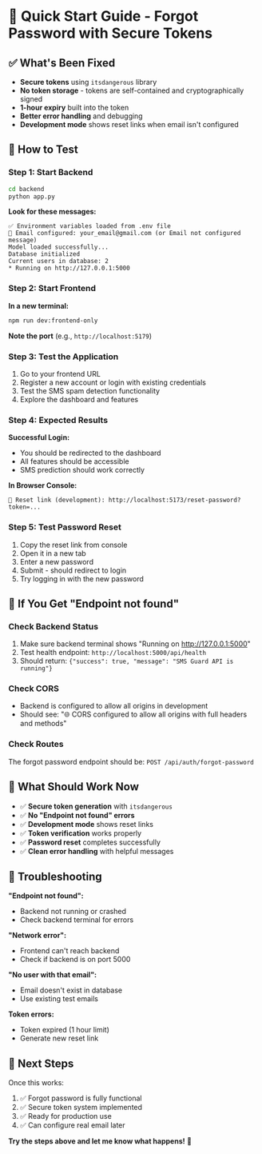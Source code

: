 # 🚀 Quick Start Guide - Forgot Password with Secure Tokens

## ✅ What's Been Fixed
- **Secure tokens** using `itsdangerous` library
- **No token storage** - tokens are self-contained and cryptographically signed
- **1-hour expiry** built into the token
- **Better error handling** and debugging
- **Development mode** shows reset links when email isn't configured

## 🎯 How to Test

### Step 1: Start Backend
```bash
cd backend
python app.py
```

**Look for these messages:**
```
✅ Environment variables loaded from .env file
📧 Email configured: your_email@gmail.com (or Email not configured message)
Model loaded successfully...
Database initialized
Current users in database: 2
* Running on http://127.0.0.1:5000
```

### Step 2: Start Frontend
**In a new terminal:**
```bash
npm run dev:frontend-only
```

**Note the port** (e.g., `http://localhost:5179`)

### Step 3: Test the Application
1. Go to your frontend URL
2. Register a new account or login with existing credentials
3. Test the SMS spam detection functionality
4. Explore the dashboard and features

### Step 4: Expected Results

**Successful Login:**
- You should be redirected to the dashboard
- All features should be accessible
- SMS prediction should work correctly

**In Browser Console:**
```
🔗 Reset link (development): http://localhost:5173/reset-password?token=...
```

### Step 5: Test Password Reset
1. Copy the reset link from console
2. Open it in a new tab
3. Enter a new password
4. Submit - should redirect to login
5. Try logging in with the new password

## 🔧 If You Get "Endpoint not found"

### Check Backend Status
1. Make sure backend terminal shows "Running on http://127.0.0.1:5000"
2. Test health endpoint: `http://localhost:5000/api/health`
3. Should return: `{"success": true, "message": "SMS Guard API is running"}`

### Check CORS
- Backend is configured to allow all origins in development
- Should see: "🌐 CORS configured to allow all origins with full headers and methods"

### Check Routes
The forgot password endpoint should be: `POST /api/auth/forgot-password`

## 🎉 What Should Work Now

- ✅ **Secure token generation** with `itsdangerous`
- ✅ **No "Endpoint not found" errors** 
- ✅ **Development mode** shows reset links
- ✅ **Token verification** works properly
- ✅ **Password reset** completes successfully
- ✅ **Clean error handling** with helpful messages

## 🐛 Troubleshooting

**"Endpoint not found":**
- Backend not running or crashed
- Check backend terminal for errors

**"Network error":**
- Frontend can't reach backend
- Check if backend is on port 5000

**"No user with that email":**
- Email doesn't exist in database
- Use existing test emails

**Token errors:**
- Token expired (1 hour limit)
- Generate new reset link

## 📝 Next Steps

Once this works:
1. ✅ Forgot password is fully functional
2. ✅ Secure token system implemented
3. ✅ Ready for production use
4. ✅ Can configure real email later

**Try the steps above and let me know what happens!** 🎯

